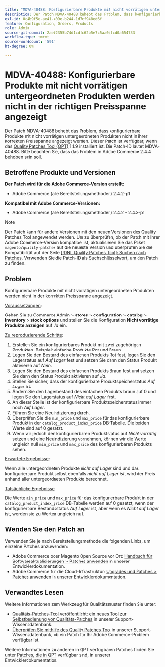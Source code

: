 ```yaml
---
title: "MDVA-40488: Konfigurierbare Produkte mit nicht vorrätigen untergeordneten Produkten, die nicht in der richtigen Preisspanne angezeigt werden"
description: Der Patch MDVA-40488 behebt das Problem, dass konfigurierbare Produkte mit nicht vorrätigen untergeordneten Produkten nicht in ihrer korrekten Preisspanne angezeigt werden. Dieser Patch ist verfügbar, wenn das [Quality Patches Tool (QPT)](/help/announcements/adobe-commerce-announcements/magento-quality-patches-released-new-tool-to-self-serve-quality-patches.md) 1.1.9 installiert ist. Die Patch-ID lautet MDVA-40488. Bitte beachten Sie, dass das Problem in Adobe Commerce 2.4.4 behoben sein soll.
exl-id: 0c4b9f5e-ae41-409e-b244-1d7cf948ed6f
feature: Configuration, Orders, Products
role: Admin
source-git-commit: 2aeb2355b74d1cdfc62b5e7c5aa04fcd0a654733
workflow-type: tm+mt
source-wordcount: '591'
ht-degree: 0%

---
```


# MDVA-40488: Konfigurierbare Produkte mit nicht vorrätigen untergeordneten Produkten werden nicht in der richtigen Preisspanne angezeigt

Der Patch MDVA-40488 behebt das Problem, dass konfigurierbare Produkte mit nicht vorrätigen untergeordneten Produkten nicht in ihrer korrekten Preisspanne angezeigt werden. Dieser Patch ist verfügbar, wenn das [Quality Patches Tool (QPT)](/help/announcements/adobe-commerce-announcements/magento-quality-patches-released-new-tool-to-self-serve-quality-patches.md) 1.1.9 installiert ist. Die Patch-ID lautet MDVA-40488. Bitte beachten Sie, dass das Problem in Adobe Commerce 2.4.4 behoben sein soll.

## Betroffene Produkte und Versionen

**Der Patch wird für die Adobe Commerce-Version erstellt:**

* Adobe Commerce (alle Bereitstellungsmethoden) 2.4.2-p1

**Kompatibel mit Adobe Commerce-Versionen:**

* Adobe Commerce (alle Bereitstellungsmethoden) 2.4.2 - 2.4.3-p1

>[!NOTE]
>
>Der Patch kann für andere Versionen mit den neuen Versionen des Quality Patches Tool angewendet werden. Um zu überprüfen, ob der Patch mit Ihrer Adobe Commerce-Version kompatibel ist, aktualisieren Sie das Paket `magento/quality-patches` auf die neueste Version und überprüfen Sie die Kompatibilität auf der Seite [[!DNL Quality Patches Tool]: Suchen nach Patches](https://experienceleague.adobe.com/tools/commerce-quality-patches/index.html). Verwenden Sie die Patch-ID als Suchschlüsselwort, um den Patch zu finden.

## Problem

Konfigurierbare Produkte mit nicht vorrätigen untergeordneten Produkten werden nicht in der korrekten Preisspanne angezeigt.

<u>Voraussetzungen</u>:

Gehen Sie zu Commerce Admin > **stores** > **configuration** > **catalog** > **Inventory** > **stock options** und stellen Sie die Konfiguration **Nicht vorrätige Produkte anzeigen** auf *Ja* ein.

<u>Zu reproduzierende Schritte</u>:

1. Erstellen Sie ein konfigurierbares Produkt mit zwei zugehörigen Produkten. Beispiel: einfache Produkte Rot und Braun.
1. Legen Sie den Bestand des einfachen Produkts Rot fest, legen Sie den Lagerstatus auf *Auf Lager* fest und setzen Sie dann den Status Produkt aktivieren auf *Nein*.
1. Legen Sie den Bestand des einfachen Produkts Braun fest und setzen Sie dann den Status Produkt aktivieren auf *Ja*.
1. Stellen Sie sicher, dass der konfigurierbare Produktspeicherstatus *Auf Lager* ist.
1. Ändern Sie den Lagerbestand des einfachen Produkts braun auf 0 und legen Sie den Lagerstatus auf *Nicht auf Lager* fest.
1. An dieser Stelle ist der konfigurierbare Produktspeicherstatus immer noch *Auf Lager*.
1. Führen Sie eine Neuindizierung durch.
1. Überprüfen Sie die `min_price` und `max_price` für das konfigurierbare Produkt in der `catalog_product_index_price` DB-Tabelle. Die beiden Werte sind auf 0 gesetzt.
1. Wenn wir jedoch den konfigurierbaren Produktstatus auf *Nicht vorrätig* setzen und eine Neuindizierung vornehmen, können wir die Werte ungleich null `min_price` und `max_price` des konfigurierbaren Produkts sehen.

<u>Erwartete Ergebnisse</u>:

Wenn alle untergeordneten Produkte *nicht auf Lager* sind und das konfigurierbare Produkt selbst ebenfalls *nicht auf Lager ist*, wird der Preis anhand aller untergeordneten Produkte berechnet.

<u>Tatsächliche Ergebnisse</u>:

Die Werte `min_price` und `max_price` für das konfigurierbare Produkt in der `catalog_product_index_price` DB-Tabelle werden auf 0 gesetzt, wenn der konfigurierbare Bestandsstatus *Auf Lager* ist, aber wenn es *Nicht auf Lager* ist, werden sie zu Werten ungleich null.

## Wenden Sie den Patch an

Verwenden Sie je nach Bereitstellungsmethode die folgenden Links, um einzelne Patches anzuwenden:

* Adobe Commerce oder Magento Open Source vor Ort: [Handbuch für Softwareaktualisierungen > Patches anwenden](https://experienceleague.adobe.com/en/docs/commerce-operations/tools/quality-patches-tool/usage) in unserer Entwicklerdokumentation.
* Adobe Commerce für die Cloud-Infrastruktur: [Upgrades und Patches > Patches anwenden](https://experienceleague.adobe.com/en/docs/commerce-cloud-service/user-guide/develop/upgrade/apply-patches) in unserer Entwicklerdokumentation.

## Verwandtes Lesen

Weitere Informationen zum Werkzeug für Qualitätsmuster finden Sie unter:

* [Qualitäts-Patches-Tool veröffentlicht: ein neues Tool zur Selbstbedienung von Qualitäts-Patches](/help/announcements/adobe-commerce-announcements/magento-quality-patches-released-new-tool-to-self-serve-quality-patches.md) in unserer Support-Wissensdatenbank.
* [Überprüfen Sie mithilfe des Quality Patches Tool](/help/support-tools/patches-available-in-qpt-tool/check-patch-for-magento-issue-with-magento-quality-patches.md) in unserer Support-Wissensdatenbank, ob ein Patch für Ihr Adobe Commerce-Problem verfügbar ist.

Weitere Informationen zu anderen in QPT verfügbaren Patches finden Sie unter [Patches, die in QPT](https://experienceleague.adobe.com/tools/commerce-quality-patches/index.html) verfügbar sind, in unserer Entwicklerdokumentation.
